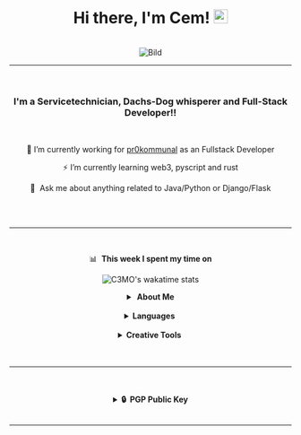 </center>
<br />
<div id="Title" align="center">
 
  # Hi there, I'm Cem! <img src="https://media.giphy.com/media/hvRJCLFzcasrR4ia7z/giphy.gif" width="25px"></a>
  
</div>


</center>
<br />
<div id="header" align="center">
  <img alt="Bild" src="https://github.com/C3MO/Profile/blob/master/pictures/giphy%20(1).gif"/>
</div>



---
<br />
<div id="description" align="center">
 
### I'm a Servicetechnician, Dachs-Dog whisperer and Full-Stack Developer!!
<br />

 🌱 I’m currently working for [pr0kommunal](https://prokommunal.com/) as an Fullstack Developer

 ⚡  I’m currently learning web3, pyscript and rust 

 💬 &nbsp;Ask me about anything related to Java/Python or Django/Flask
</div>
<br />



<br />

---
<br />

<div id="Wakatime" align="center">

📊 &nbsp;**This week I spent my time on**

![C3MO's wakatime stats](https://github-readme-stats.vercel.app/api/wakatime?username=c3mo)</a>

</div>

<div id="more description" align="center">
<details>
  <summary><b>&nbsp;About&nbsp;Me</b></summary>
  <br/>



```
  ____                  ____                      
 / __ \___  ___ ___    / __/__  __ _____________  
/ /_/ / _ \/ -_) _ \  _\ \/ _ \/ // / __/ __/ -_) 
\____/ .__/\__/_//_/ /___/\___/\_,_/_/  \__/\__/  
   _/_/                  __  __   _               
  / __/  _____ ______ __/ /_/ /  (_)__  ___ _     
 / _/| |/ / -_) __/ // / __/ _ \/ / _ \/ _ `/ _ _ 
/___/|___/\__/_/  \_, /\__/_//_/_/_//_/\_, (_|_|_)
                 /___/                /___/       
```
<br />

---

<br />
</details>
<br/>
<details>
  <summary><b>Languages&nbsp;</b></summary>
  <br/>

<br />
<br />

---

<br />
<br />
<img alt="Java" width="26px" src="https://cdn.jsdelivr.net/gh/devicons/devicon/icons/java/java-original.svg" />
<img alt="Python" width="26px" src="https://cdn.jsdelivr.net/gh/devicons/devicon/icons/python/python-original.svg" style="padding-right:10px;" />
<img alt="Flask" width="26px" src="https://cdn.jsdelivr.net/gh/devicons/devicon/icons/flask/flask-original.svg" style="padding-right:10px;" />
<img alt="Django" width="26px" src="https://cdn.jsdelivr.net/gh/devicons/devicon/icons/django/django-original.svg" />
<img alt="HTML5" width="26px" src="https://cdn.jsdelivr.net/gh/devicons/devicon/icons/html5/html5-original.svg" style="padding-right:10px;" />
<img alt="CSS3" width="26px" src="https://cdn.jsdelivr.net/gh/devicons/devicon/icons/css3/css3-original.svg" style="padding-right:10px;" />
<img alt="Sass" width="26px" src="https://cdn.jsdelivr.net/gh/devicons/devicon/icons/sass/sass-original.svg" style="padding-right:10px;" />
<img alt="JavaScript" width="26px" src="https://cdn.jsdelivr.net/gh/devicons/devicon/icons/javascript/javascript-original.svg" style="padding-right:10px;" />
<img alt="Gatsby" width="26px" src="https://cdn.jsdelivr.net/gh/devicons/devicon/icons/gatsby/gatsby-original.svg" style="padding-right:10px;" />
<img alt="Node.js" width="26px" src="https://cdn.jsdelivr.net/gh/devicons/devicon/icons/nodejs/nodejs-original.svg" style="padding-right:10px;" />
<img alt="MongoDB" width="26px" src="https://cdn.jsdelivr.net/gh/devicons/devicon/icons/mongodb/mongodb-original.svg" style="padding-right:10px;" />
<img alt="MySQL" width="26px" src="https://cdn.jsdelivr.net/gh/devicons/devicon/icons/mysql/mysql-original.svg" style="padding-right:10px;" />
<img alt="Bash" width="26px" src="https://cdn.jsdelivr.net/gh/devicons/devicon/icons/bash/bash-original.svg" />
<img alt="Bootstrap" width="26px" src="https://cdn.jsdelivr.net/gh/devicons/devicon/icons/bootstrap/bootstrap-original.svg" />
<img alt="Vue.js" width="26px" src="https://cdn.jsdelivr.net/gh/devicons/devicon/icons/vuejs/vuejs-original.svg" />

<br />

---

<br />
<br />

</details>
<br/>
<details>
  <summary><b>Creative Tools&nbsp;</b></summary>
  <br/>
<br />

---

<br />
<br />
<img alt="Unix" width="26px" src="https://cdn.jsdelivr.net/gh/devicons/devicon/icons/unix/unix-original.svg" style="padding-right:10px;" />
<img alt="Linux" width="26px" src="https://cdn.jsdelivr.net/gh/devicons/devicon/icons/linux/linux-original.svg" />
<img alt="Visual Studio Code" width="26px" src="https://cdn.jsdelivr.net/gh/devicons/devicon/icons/vscode/vscode-original.svg" style="padding-right:10px;" />
<img alt="Vim" width="26px" src="https://cdn.jsdelivr.net/gh/devicons/devicon/icons/vim/vim-original.svg" style="padding-right:10px;" />
<img alt="SSH" width="26px" src="https://cdn.jsdelivr.net/gh/devicons/devicon/icons/ssh/ssh-original.svg" style="padding-right:10px;" />
<img alt="Git" width="26px" src="https://cdn.jsdelivr.net/gh/devicons/devicon/icons/git/git-original.svg" style="padding-right:10px;" />
<img alt="Github" width="26px" src="https://cdn.jsdelivr.net/gh/devicons/devicon/icons/github/github-original.svg" style="padding-right:10px;" />
<img alt="Trello" width="26px" src="https://cdn.jsdelivr.net/gh/devicons/devicon/icons/trello/trello-plain.svg" style="padding-right:10px;" />
<img alt="Haskell" width="26px" src="https://cdn.jsdelivr.net/gh/devicons/devicon/icons/haskell/haskell-original.svg" style="padding-right:10px;" />
<img alt="Jira" width="26px" src="https://cdn.jsdelivr.net/gh/devicons/devicon/icons/jira/jira-original.svg" style="padding-right:10px;" />
<img alt="Adobe Photoshop" width="26px" src="https://cdn.jsdelivr.net/gh/devicons/devicon/icons/photoshop/photoshop-plain.svg" style="padding-right:10px;" />
<img alt="Adobe XD" width="26px" src="https://cdn.jsdelivr.net/gh/devicons/devicon/icons/xd/xd-plain.svg" style="padding-right:10px;" />
<img alt="Illustrator" width="26px" src="https://cdn.jsdelivr.net/gh/devicons/devicon/icons/illustrator/illustrator-plain.svg" style="padding-right:10px;" />

</details>
<br/>
<br />

---

<br />
<br />
<details>
  <summary><b>🔒&nbsp;&nbsp;PGP&nbsp;Public&nbsp;Key</b></summary>
  <br/>

<br/>

```
-----BEGIN PGP PUBLIC KEY BLOCK-----

-----END PGP PUBLIC KEY BLOCK-----
```
<br/>
</details>

<br/>

---

<br/>
</div>
